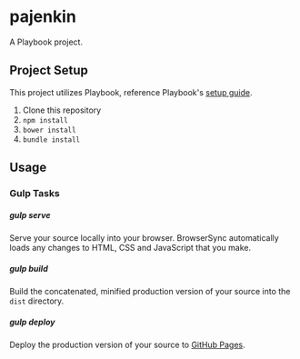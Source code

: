 # pajenkin

A Playbook project.

## Project Setup
This project utilizes Playbook, reference Playbook's [setup guide](https://github.com/centresource/generator-playbook#get-started).

1. Clone this repository
2. `npm install`
3. `bower install`
4. `bundle install`

## Usage

### Gulp Tasks
##### gulp serve
Serve your source locally into your browser. BrowserSync automatically loads any changes to HTML, CSS and JavaScript that you make.

##### gulp build
Build the concatenated, minified production version of your source into the `dist` directory.

##### gulp deploy
Deploy the production version of your source to [GitHub Pages](http://pages.github.com/).
